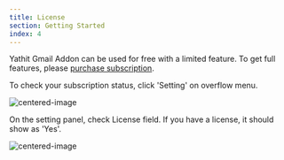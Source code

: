 ```yaml
---
title: License
section: Getting Started
index: 4
---
```


Yathit Gmail Addon can be used for free with a limited feature. To get full features, please [purchase subscription](https://www.yathit.com/buy-addon-now.html). 

To check your subscription status, click 'Setting' on overflow menu.

![centered-image](https://yathit-assets.storage.googleapis.com/screencast/addon/gao-setting-menu.png)

On the setting panel, check License field. If you have a license, it should show as 'Yes'.

![centered-image](https://yathit-assets.storage.googleapis.com/screencast/addon/gao-setting-panel.png)
